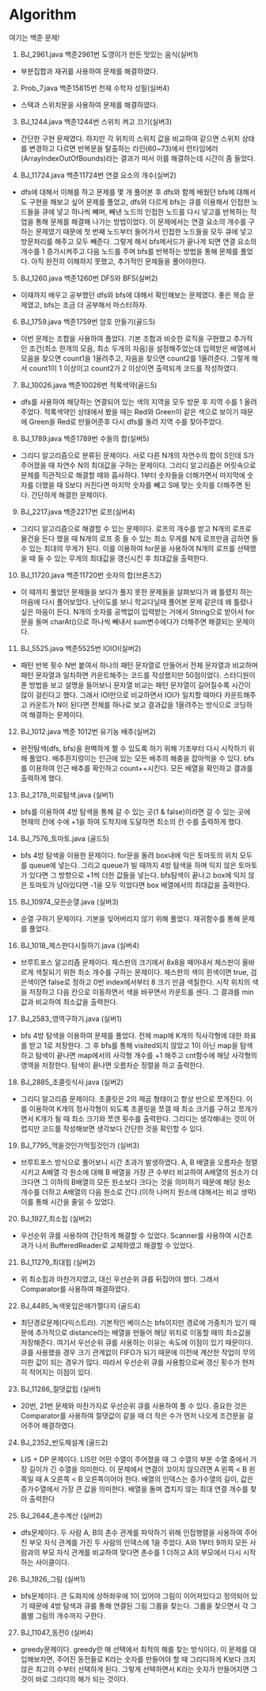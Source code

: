 # Algorithm
여기는 백준 문제!

1. BJ_2961.java 백준2961번 도영이가 만든 맛있는 음식(실버1)
- 부분집합과 재귀를 사용하여 문제를 해결하였다.

2. Prob_7.java 백준15815번 천재 수학자 성필(실버4)
- 스택과 스위치문을 사용하여 문제를 해결하였다.

3. BJ_1244.java 백준1244번 스위치 켜고 끄기(실버3)
- 간단한 구현 문제였다. 하지만 각 위치의 스위치 값을 비교하여 같으면 스위치 상태를 변경하고 다르면 반복문을 탈출하는 라인(60~73)에서 런타임에러(ArrayIndexOutOfBounds)라는 결과가 떠서 이를 해결하는데 시간이 좀 들었다.

4. BJ_11724.java 백준11724번 연결 요소의 개수(실버2)
- dfs에 대해서 이해를 하고 문제를 몇 개 풀어본 후 dfs와 함께 배웠던 bfs에 대해서도 구현을 해보고 싶어 문제를 풀었고, dfs와 다르게 bfs는 큐를 이용해서 인접한 노드들을 큐에 넣고 하나씩 빼며, 빼낸 노드의 인접한 노드를 다시 넣고를 반복하는 작업을 통해 문제를 해결해 나가는 방법이었다. 이 문제에서는 연결 요소의 개수를 구하는 문제였기 때문에 첫 번째 노드부터 들어가서 인접한 노드들을 모두 큐에 넣고 방문처리를 해주고 모두 빼준다. 그렇게 해서 bfs메서드가 끝나게 되면 연결 요소의 개수를 1 증가시켜주고 다음 노드를 주며 bfs를 반복하는 방법을 통해 문제를 풀었다. 아직 완전히 이해하지 못했고, 추가적인 문제들을 풀어야한다.

5. BJ_1260.java 백준1260번 DFS와 BFS(실버2)
- 이때까지 배우고 공부했던 dfs와 bfs에 대해서 확인해보는 문제였다. 좋은 복습 문제였고, bfs는 조금 더 공부해서 마스터하자.

6. BJ_1759.java 백준1759번 암호 만들기(골드5)
- 이번 문제는 조합을 사용하여 풀었다. 기본 조합과 비슷한 로직을 구현했고 추가적인 조건(최소 한개의 모음, 최소 두개의 자음)을 설정해주었는데 입력받은 배열에서 모음을 찾으면 count1을 1올려주고, 자음을 찾으면 count2를 1올려준다. 그렇게 해서 count1이 1 이상이고 count2가 2 이상이면 출력되게 코드를 작성하였다.

7. BJ_10026.java 백준10026번 적록색약(골드5)
- dfs를 사용하여 해당하는 연결되어 있는 색의 지역을 모두 방문 후 지역 수를 1 올려주었다. 적록색약인 상태에서 봤을 때는 Red와 Green이 같은 색으로 보이기 때문에 Green을 Red로 만들어준후 다시 dfs를 돌려 지역 수를 찾아주었다.

8. BJ_1789.java 백준1789번 수들의 합(실버5)
- 그리디 알고리즘으로 분류된 문제이다. 서로 다른 N개의 자연수의 합이 S인데 S가 주어졌을 때 자연수 N의 최대값을 구하는 문제이다. 그리디 알고리즘은 머릿속으로 문제를 직관적으로 해결할 때와 흡사하다. 1부터 숫자들을 더해가면서 마지막에 숫자를 더했을 때 S보다 커진다면 마지막 숫자를 빼고 S에 맞는 숫자를 더해주면 된다. 간단하게 해결한 문제이다.

9. BJ_2217.java 백준2217번 로프(실버4)
- 그리디 알고리즘으로 해결할 수 있는 문제이다. 로프의 개수를 받고 N개의 로프로 물건을 든다 했을 때 N개의 로프 중 들 수 있는 최소 무게를 N개 로프만큼 곱하면 들 수 있는 최대의 무게가 된다. 이를 이용하여 for문을 사용하여 N개의 로프를 선택했을 때 들 수 있는 무게의 최대값을 갱신시킨 후 최대값을 출력한다.

10. BJ_11720.java 백준11720번 숫자의 합(브론즈2)
- 이 때까지 풀었던 문제들을 보다가 풀지 못한 문제들을 살펴보다가 왜 틀렸지 하는 마음에 다시 풀어보았다. 난이도를 보니 학교다닐때 풀어본 문제 같은데 왜 틀렸나 싶은 마음이 든다. N개의 숫자를 공백없이 입력받는 거에서 String으로 받아서 for문을 돌며 charAt()으로 하나씩 빼내서 sum변수에다가 더해주면 해결되는 문제이다.

11. BJ_5525.java 백준5525번 IOIOI(실버2)
- 패턴 반복 횟수 N번 붙여서 하나의 패턴 문자열로 만들어서 전체 문자열과 비교하며 패턴 문자열과 일치하면 카운트해주는 코드를 작성했지만 50점이었다. 스터디원이 푼 방법을 보고 설명을 들어보니 문자열 비교는 패턴 문자열이 길어질수록 시간이 많이 걸린다고 했다. 그래서 IOI만으로 비교하면서 IOI가 일치할 때마다 카운트해주고 카운트가 N이 된다면 전체를 하나로 보고 결과값을 1올려주는 방식으로 코딩하여 해결하는 문제이다.

12. BJ_1012.java 백준 1012번 유기농 배추(실버2)
- 완전탐색(dfs, bfs)을 완벽하게 짤 수 있도록 하기 위해 기초부터 다시 시작하기 위해 풀었다. 배추흰지렁이는 인근에 있는 모든 배추의 해충을 잡아먹을 수 있다. bfs를 이용하여 인근 배추를 확인하고 count++시킨다. 모든 배열을 확인하고 결과를 출력하게 했다.

13. BJ_2178_미로탐색.java (실버1)
- bfs를 이용하여 4방 탐색을 통해 갈 수 있는 곳(1 & false)이라면 갈 수 있는 곳에 현재의 칸에 수에 +1을 하여 도착지에 도달하면 최소의 칸 수를 출력하게 했다.

14. BJ_7576_토마토.java (골드5)
- bfs 4방 탐색을 이용한 문제이다. for문을 돌려 box내에 익은 토마토의 위치 모두를 queue에 넣는다. 그리고 queue가 빌 때까지 4방 탐색을 하며 익지 않은 토마토가 있다면 그 방향으로 +1씩 더한 값들을 넣는다. bfs탐색이 끝나고 box에 익지 않은 토마토가 남아있다면 -1을 모두 익었다면 box 배열에서의 최대값을 출력한다.

15. BJ_10974_모든순열.java (실버3)
- 순열 구하기 문제이다. 기본을 잊어버리지 않기 위해 풀었다. 재귀함수를 통해 문제를 풀었다.

16. BJ_1018_체스판다시칠하기.java (실버4)
- 브루트포스 알고리즘 문제이다. 체스판의 크기에서 8x8을 떼어내서 체스판이 올바르게 색칠되기 위한 최소 개수를 구하는 문제이다. 체스판의 색이 흰색이면 true, 검은색이면 false로 정하고 0번 index에서부터 8 크기 만큼 색칠한다. 시작 위치의 색을 저장하고 다음 칸으로 이동하면서 색을 바꾸면서 카운트를 센다. 그 결과를 min 값과 비교하여 최소값을 출력한다.

17. BJ_2583_영역구하기.java (실버1)
- bfs 4방 탐색을 이용하여 문제를 풀었다. 전체 map에 K개의 직사각형에 대한 좌표를 받고 1로 저장한다. 그 후 bfs를 통해 visited되지 않았고 1이 아닌 map을 탐색하고 탐색이 끝나면 map에서의 사각형 개수를 +1 해주고 cnt함수에 해당 사각형의 영역을 저장한다. 탐색이 끝나면 오름차순 정렬을 하고 출력한다.

18. BJ_2885_초콜릿식사.java (실버2)
- 그리디 알고리즘 문제이다. 초콜릿은 2의 제곱 형태이고 항상 반으로 쪼개진다. 이를 이용하여 K개의 정사각형이 되도록 초콜릿을 쪼갤 때 최소 크기를 구하고 쪼개가면서 K개가 될 때 최소 크기와 쪼갠 횟수를 출력한다. 그리디는 생각해내는 것이 어렵지만 코드를 작성해보면 생각보다 간단한 것을 확인할 수 있다.

19. BJ_7795_먹을것인가먹힐것인가 (실버3)
- 브루트포스 방식으로 풀어보니 시간 초과가 발생하였다. A, B 배열을 오름차순 정렬시키고 A배열 각 원소에 대해 B 배열을 가장 큰 수부터 비교하여 A배열의 원소가 더 크다면 그 이하의 B배열의 모든 원소보다 크다는 것을 의미하기 때문에 해당 원소 개수를 더하고 A배열의 다음 원소로 간다.(이하 나머지 원소에 대해서는 비교 생략) 이를 통해 시간을 줄일 수 있었다.

20. BJ_1927_최소힙 (실버2)
- 우선순위 큐를 사용하여 간단하게 해결할 수 있었다. Scanner를 사용하여 시간초과가 나서 BufferedReader로 교체하였고 해결할 수 있었다.

21. BJ_11279_최대힙 (실버2)
- 위 최소힙과 마찬가지였고, 대신 우선순위 큐를 뒤집어야 했다. 그래서 Comparator를 사용하여 해결하였다.

22. BJ_4485_녹색옷입은애가젤다지 (골드4)
- 최단경로문제(다익스트라). 기본적인 베이스는 bfs이지만 경로에 가중치가 있기 때문에 추가적으로 distance라는 배열을 만들어 해당 위치로 이동할 때의 최소값을 저장해준다. 여기서 우선순위 큐를 사용하는 이유는 속도에 이점이 있기 때문이다. 큐를 사용했을 경우 크기 관계없이 FIFO가 되기 때문에 이전에 계산한 작업이 무의미한 값이 되는 경우가 많다. 따라서 우선순위 큐를 사용함으로써 갱신 횟수가 현저히 적어지는 이점이 있다.

23. BJ_11286_절댓값힙 (실버1)
- 20번, 21번 문제와 마찬가지로 우선순위 큐를 사용하여 풀 수 있다. 중요한 것은 Comparator를 사용하여 절댓값이 같을 때 더 작은 수가 먼저 나오게 조건문을 걸어주어 해결하였다.

24. BJ_2352_반도체설계 (골드2)
- LIS + DP 문제이다. LIS란 어떤 수열이 주어졌을 때 그 수열의 부분 수열 중에서 가장 길이가 긴 수열을 의미한다. 이 문제에서 연결이 꼬이지 않으려면 A 왼쪽 < B 왼쪽일 때 A 오른쪽 < B 오른쪽이어야 한다. 배열의 인덱스는 증가수열의 길이, 값은 증가수열에서 가장 큰 값을 의미한다. 배열을 돌며 겹치지 않는 최대 연결 개수를 찾아 출력한다

25. BJ_2644_촌수계산 (실버2)
- dfs문제이다. 두 사람 A, B의 촌수 관계를 파악하기 위해 인접행렬을 사용하여 주어진 부모 자식 관계를 가진 두 사람의 인덱스에 1을 주었다. A와 1부터 9까지 모든 사람과의 부모 자식 관계를 비교하여 맞다면 촌수를 1 더하고 A의 부모에서 다시 시작하는 사이클이다.

26. BJ_1926_그림 (실버1)
- bfs문제이다. 큰 도화지에 상하좌우에 1이 있어야 그림이 이어져있다고 정의되어 있기 때문에 4방 탐색과 큐를 통해 연결된 그림 그룹을 찾는다. 그룹을 찾으면서 각 그룹별 그림의 개수까지 구한다.

27. BJ_11047_동전0 (실버4)
- greedy문제이다. greedy란 매 선택에서 최적의 해를 찾는 방식이다. 이 문제를 대입해보자면, 주어진 동전들로 K라는 숫자를 만들어야 할 때 그리디하게 K보다 크지 않은 최고의 수부터 선택하게 된다. 그렇게 선택하면서 K라는 숫자가 만들어지면 그것이 바로 그리디의 해가 되는 것이다.









